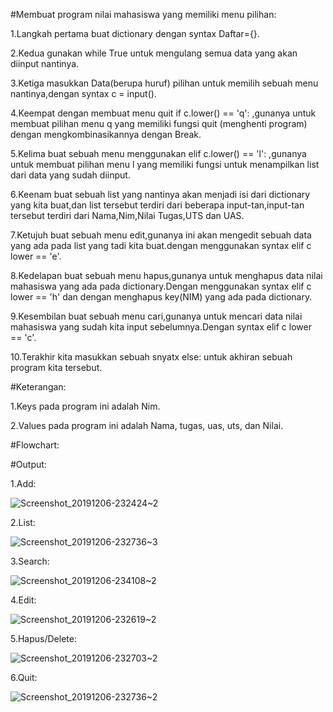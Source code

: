 #Membuat program nilai mahasiswa yang memiliki menu pilihan:

1.Langkah pertama buat dictionary dengan syntax Daftar={}.

2.Kedua gunakan while True untuk mengulang semua data yang akan diinput nantinya.

3.Ketiga masukkan Data(berupa huruf) pilihan untuk memilih sebuah menu nantinya,dengan syntax c = input().

4.Keempat dengan membuat menu quit if c.lower() == 'q': ,gunanya untuk membuat pilihan menu q yang memiliki fungsi quit (menghenti program) dengan mengkombinasikannya dengan Break.

5.Kelima buat sebuah menu menggunakan elif c.lower() == 'l': ,gunanya untuk membuat pilihan menu l yang memiliki fungsi untuk menampilkan list dari data yang sudah diinput.

6.Keenam buat sebuah list yang nantinya akan menjadi isi dari dictionary yang kita buat,dan list tersebut terdiri dari beberapa input-tan,input-tan tersebut terdiri dari Nama,Nim,Nilai Tugas,UTS dan UAS.

7.Ketujuh buat sebuah menu edit,gunanya ini akan mengedit sebuah data yang ada pada list yang tadi kita buat.dengan menggunakan syntax elif c lower == 'e'.

8.Kedelapan buat sebuah menu hapus,gunanya untuk menghapus data nilai mahasiswa yang ada pada dictionary.Dengan menggunakan syntax elif c lower == 'h' dan dengan menghapus key(NIM) yang ada pada dictionary. 

9.Kesembilan buat sebuah menu cari,gunanya untuk mencari data nilai mahasiswa yang sudah kita input sebelumnya.Dengan syntax elif c lower == 'c'. 

10.Terakhir kita masukkan sebuah snyatx else: untuk akhiran sebuah program kita tersebut.

#Keterangan:

1.Keys pada program ini adalah Nim. 

2.Values pada program ini adalah Nama, tugas, uas, uts, dan Nilai.

#Flowchart:

#Output:

1.Add:

![Screenshot_20191206-232424~2](https://user-images.githubusercontent.com/56975779/70339985-78d10200-1882-11ea-9ab0-2f3fb3a3d8a6.png)

2.List:

![Screenshot_20191206-232736~3](https://user-images.githubusercontent.com/56975779/70340108-bdf53400-1882-11ea-9ff3-214aa28b357a.png)

3.Search:

![Screenshot_20191206-234108~2](https://user-images.githubusercontent.com/56975779/70340428-5c819500-1883-11ea-84a6-fb56acbee9b1.png)

4.Edit:

![Screenshot_20191206-232619~2](https://user-images.githubusercontent.com/56975779/70340193-e41ad400-1882-11ea-8184-690853dfd335.png)

5.Hapus/Delete:

![Screenshot_20191206-232703~2](https://user-images.githubusercontent.com/56975779/70340328-2fcd7d80-1883-11ea-9fbc-03f43089998c.png)

6.Quit:

![Screenshot_20191206-232736~2](https://user-images.githubusercontent.com/56975779/70340533-89ce4300-1883-11ea-8f2a-15782db369ac.png)
